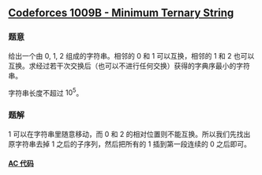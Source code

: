 ## [Codeforces 1009B - Minimum Ternary String](http://codeforces.com/problemset/problem/1009/B)

### 题意

给出一个由 0, 1, 2 组成的字符串。相邻的 0 和 1 可以互换，相邻的 1 和 2 也可以互换。求经过若干次交换后（也可以不进行任何交换）获得的字典序最小的字符串。

字符串长度不超过 $10^5$。

### 题解

1 可以在字符串里随意移动，而 0 和 2 的相对位置则不能互换。所以我们先找出原字符串去掉 1 之后的子序列，然后把所有的 1 插到第一段连续的 0 之后即可。

#### [AC 代码](https://github.com/TsReaper/Competitive-Programming/blob/master/codeforces/1009B/sol.c)
